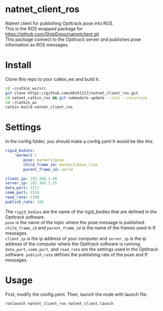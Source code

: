 # natnet_client_ros
Natnet client for publishing Optitrack pose into ROS.  
This is the ROS wrapped package for https://github.com/ShigiDono/natnetclient.git  
This package connect to the Optitrack server and publishes pose information as ROS messages.

# Install
Clone this repo to your catkin_ws and build it.
```bash
cd ~/catkin_ws/src
git clone https://github.com/mktk1117/natnet_client_ros.git
cd natnet_catkin_ros && git submodule update --init --recursive
cd ~/catkin_ws
catkin build natnet_client_ros
```

# Settings
In the config folder, you should make a config.yaml
It would be like this.
```yaml
rigid_bodies:
    'marker1':
        pose: marker1/pose
        child_frame_id: marker1/base_link
        parent_frame_id: world

client_ip: 192.168.1.48
server_ip: 192.168.1.35
data_port: 1511
comm_port: 1510
read_rate: 1200
publish_rate: 100
```
The `rigid_bodies` are the name of the rigid_bodies that are defined in the Optitrack software.  
`pose` is the name of the topic where the pose message is published. 
`child_frame_id` and `parent_frame_id` is the name of the frames used in tf messages.  
`client_ip` is the ip address of your computer and `server_ip` is the ip address of the computer where the Optitrack software is running.
`data_port`, `comm_port`, and `read_rate` are the settings used in the Optitrack software.
`publish_rate` defines the publishing rate of the pose and tf messages.

# Usage
First, modify the config.yaml.
Then, launch the node with launch file.
```bash
roslaunch natnet_client_ros natnet_client.launch
```
